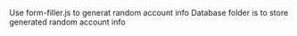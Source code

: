 Use form-filler.js to generat random account info
Database folder is to store generated random account info
